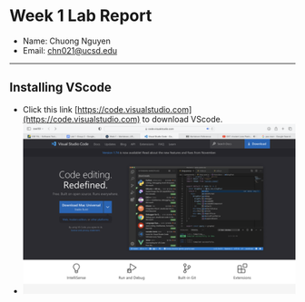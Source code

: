# Week 1 Lab Report

- Name: Chuong Nguyen
- Email: chn021@ucsd.edu

---

## Installing VScode

- Click this link [https://code.visualstudio.com](https://code.visualstudio.com) to download VScode.
- ![Image-1](https://github.com/chuongnguyen26/cse15l-lab-reports/blob/main/Step-1.png)
